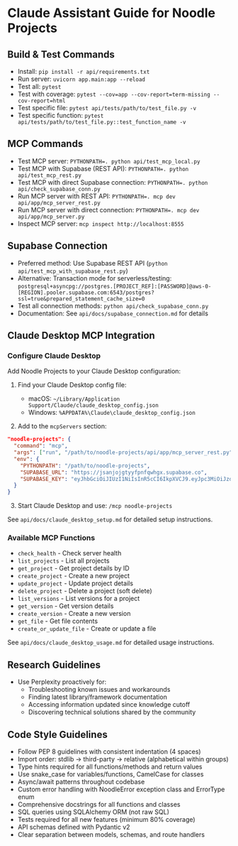 # Claude Assistant Guide for Noodle Projects

## Build & Test Commands
- Install: `pip install -r api/requirements.txt`
- Run server: `uvicorn app.main:app --reload`
- Test all: `pytest`
- Test with coverage: `pytest --cov=app --cov-report=term-missing --cov-report=html`
- Test specific file: `pytest api/tests/path/to/test_file.py -v`
- Test specific function: `pytest api/tests/path/to/test_file.py::test_function_name -v`

## MCP Commands
- Test MCP server: `PYTHONPATH=. python api/test_mcp_local.py`
- Test MCP with Supabase (REST API): `PYTHONPATH=. python api/test_mcp_rest.py`
- Test MCP with direct Supabase connection: `PYTHONPATH=. python api/check_supabase_conn.py`
- Run MCP server with REST API: `PYTHONPATH=. mcp dev api/app/mcp_server_rest.py`
- Run MCP server with direct connection: `PYTHONPATH=. mcp dev api/app/mcp_server.py`
- Inspect MCP server: `mcp inspect http://localhost:8555`

## Supabase Connection
- Preferred method: Use Supabase REST API (`python api/test_mcp_with_supabase_rest.py`)
- Alternative: Transaction mode for serverless/testing: `postgresql+asyncpg://postgres.[PROJECT_REF]:[PASSWORD]@aws-0-[REGION].pooler.supabase.com:6543/postgres?ssl=true&prepared_statement_cache_size=0`
- Test all connection methods: `python api/check_supabase_conn.py`
- Documentation: See `api/docs/supabase_connection.md` for details

## Claude Desktop MCP Integration

### Configure Claude Desktop
Add Noodle Projects to your Claude Desktop configuration:

1. Find your Claude Desktop config file:
   - macOS: `~/Library/Application Support/Claude/claude_desktop_config.json`
   - Windows: `%APPDATA%\Claude\claude_desktop_config.json`

2. Add to the `mcpServers` section:
```json
"noodle-projects": {
  "command": "mcp",
  "args": ["run", "/path/to/noodle-projects/api/app/mcp_server_rest.py"],
  "env": {
    "PYTHONPATH": "/path/to/noodle-projects",
    "SUPABASE_URL": "https://jsanjojgtyyfpnfqwhgx.supabase.co",
    "SUPABASE_KEY": "eyJhbGciOiJIUzI1NiIsInR5cCI6IkpXVCJ9.eyJpc3MiOiJzdXBhYmFzZSIsInJlZiI6ImpzYW5qb2pndHl5ZnBuZnF3aGd4Iiwicm9sZSI6InNlcnZpY2Vfcm9sZSIsImlhdCI6MTc0MTAyMjQyNiwiZXhwIjoyMDU2NTk4NDI2fQ.vVA1epNT0gGPCdoFfmmN0eIAhqKsVeujrc80qMyABJM"
  }
}
```

3. Start Claude Desktop and use: `/mcp noodle-projects`

See `api/docs/claude_desktop_setup.md` for detailed setup instructions.

### Available MCP Functions
- `check_health` - Check server health
- `list_projects` - List all projects
- `get_project` - Get project details by ID 
- `create_project` - Create a new project
- `update_project` - Update project details
- `delete_project` - Delete a project (soft delete)
- `list_versions` - List versions for a project
- `get_version` - Get version details
- `create_version` - Create a new version
- `get_file` - Get file contents
- `create_or_update_file` - Create or update a file

See `api/docs/claude_desktop_usage.md` for detailed usage instructions.

## Research Guidelines
- Use Perplexity proactively for:
  - Troubleshooting known issues and workarounds
  - Finding latest library/framework documentation
  - Accessing information updated since knowledge cutoff
  - Discovering technical solutions shared by the community

## Code Style Guidelines
- Follow PEP 8 guidelines with consistent indentation (4 spaces)
- Import order: stdlib → third-party → relative (alphabetical within groups)
- Type hints required for all functions/methods and return values
- Use snake_case for variables/functions, CamelCase for classes
- Async/await patterns throughout codebase
- Custom error handling with NoodleError exception class and ErrorType enum
- Comprehensive docstrings for all functions and classes
- SQL queries using SQLAlchemy ORM (not raw SQL)
- Tests required for all new features (minimum 80% coverage)
- API schemas defined with Pydantic v2
- Clear separation between models, schemas, and route handlers